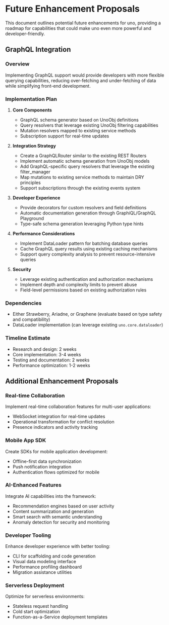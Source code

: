 # Future Enhancement Proposals

This document outlines potential future enhancements for uno, providing a roadmap for capabilities that could make uno even more powerful and developer-friendly.

## GraphQL Integration

### Overview
Implementing GraphQL support would provide developers with more flexible querying capabilities, reducing over-fetching and under-fetching of data while simplifying front-end development.

### Implementation Plan

1. **Core Components**
   - GraphQL schema generator based on UnoObj definitions
   - Query resolvers that leverage existing UnoObj filtering capabilities
   - Mutation resolvers mapped to existing service methods
   - Subscription support for real-time updates

2. **Integration Strategy**
   - Create a GraphQLRouter similar to the existing REST Routers
   - Implement automatic schema generation from UnoObj models
   - Add GraphQL-specific query resolvers that leverage the existing filter_manager
   - Map mutations to existing service methods to maintain DRY principles
   - Support subscriptions through the existing events system

3. **Developer Experience**
   - Provide decorators for custom resolvers and field definitions
   - Automatic documentation generation through GraphiQL/GraphQL Playground
   - Type-safe schema generation leveraging Python type hints

4. **Performance Considerations**
   - Implement DataLoader pattern for batching database queries
   - Cache GraphQL query results using existing caching mechanisms
   - Support query complexity analysis to prevent resource-intensive queries

5. **Security**
   - Leverage existing authentication and authorization mechanisms
   - Implement depth and complexity limits to prevent abuse
   - Field-level permissions based on existing authorization rules

### Dependencies
- Either Strawberry, Ariadne, or Graphene (evaluate based on type safety and compatibility)
- DataLoader implementation (can leverage existing `uno.core.dataloader`)

### Timeline Estimate
- Research and design: 2 weeks
- Core implementation: 3-4 weeks
- Testing and documentation: 2 weeks
- Performance optimization: 1-2 weeks

## Additional Enhancement Proposals

### Real-time Collaboration
Implement real-time collaboration features for multi-user applications:
- WebSocket integration for real-time updates
- Operational transformation for conflict resolution
- Presence indicators and activity tracking

### Mobile App SDK
Create SDKs for mobile application development:
- Offline-first data synchronization
- Push notification integration
- Authentication flows optimized for mobile

### AI-Enhanced Features
Integrate AI capabilities into the framework:
- Recommendation engines based on user activity
- Content summarization and generation
- Smart search with semantic understanding
- Anomaly detection for security and monitoring

### Developer Tooling
Enhance developer experience with better tooling:
- CLI for scaffolding and code generation
- Visual data modeling interface
- Performance profiling dashboard
- Migration assistance utilities

### Serverless Deployment
Optimize for serverless environments:
- Stateless request handling
- Cold start optimization
- Function-as-a-Service deployment templates